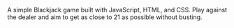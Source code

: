 A simple Blackjack game built with JavaScript, HTML, and CSS. Play against the dealer and aim to get as close to 21 as possible without busting.